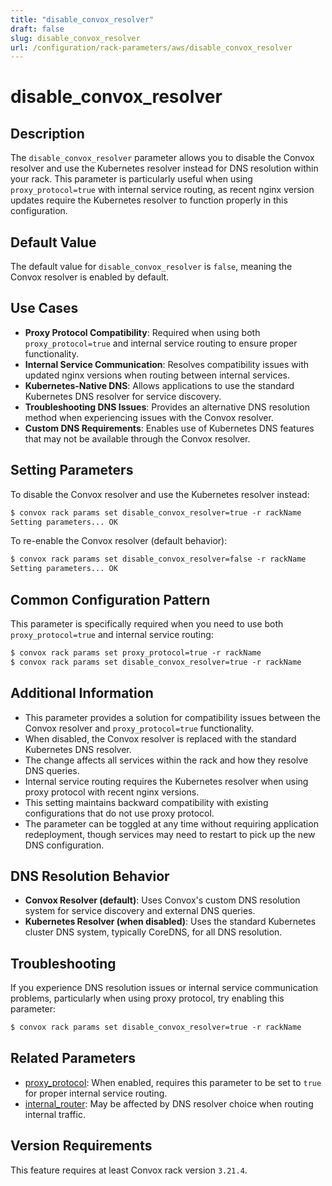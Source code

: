 ```yaml
---
title: "disable_convox_resolver"
draft: false
slug: disable_convox_resolver
url: /configuration/rack-parameters/aws/disable_convox_resolver
---
```


# disable_convox_resolver

## Description
The `disable_convox_resolver` parameter allows you to disable the Convox resolver and use the Kubernetes resolver instead for DNS resolution within your rack. This parameter is particularly useful when using `proxy_protocol=true` with internal service routing, as recent nginx version updates require the Kubernetes resolver to function properly in this configuration.

## Default Value
The default value for `disable_convox_resolver` is `false`, meaning the Convox resolver is enabled by default.

## Use Cases
- **Proxy Protocol Compatibility**: Required when using both `proxy_protocol=true` and internal service routing to ensure proper functionality.
- **Internal Service Communication**: Resolves compatibility issues with updated nginx versions when routing between internal services.
- **Kubernetes-Native DNS**: Allows applications to use the standard Kubernetes DNS resolver for service discovery.
- **Troubleshooting DNS Issues**: Provides an alternative DNS resolution method when experiencing issues with the Convox resolver.
- **Custom DNS Requirements**: Enables use of Kubernetes DNS features that may not be available through the Convox resolver.

## Setting Parameters
To disable the Convox resolver and use the Kubernetes resolver instead:
```html
$ convox rack params set disable_convox_resolver=true -r rackName
Setting parameters... OK
```

To re-enable the Convox resolver (default behavior):
```html
$ convox rack params set disable_convox_resolver=false -r rackName
Setting parameters... OK
```

## Common Configuration Pattern
This parameter is specifically required when you need to use both `proxy_protocol=true` and internal service routing:

```html
$ convox rack params set proxy_protocol=true -r rackName
$ convox rack params set disable_convox_resolver=true -r rackName
```

## Additional Information
- This parameter provides a solution for compatibility issues between the Convox resolver and `proxy_protocol=true` functionality.
- When disabled, the Convox resolver is replaced with the standard Kubernetes DNS resolver.
- The change affects all services within the rack and how they resolve DNS queries.
- Internal service routing requires the Kubernetes resolver when using proxy protocol with recent nginx versions.
- This setting maintains backward compatibility with existing configurations that do not use proxy protocol.
- The parameter can be toggled at any time without requiring application redeployment, though services may need to restart to pick up the new DNS configuration.

## DNS Resolution Behavior
- **Convox Resolver (default)**: Uses Convox's custom DNS resolution system for service discovery and external DNS queries.
- **Kubernetes Resolver (when disabled)**: Uses the standard Kubernetes cluster DNS system, typically CoreDNS, for all DNS resolution.

## Troubleshooting
If you experience DNS resolution issues or internal service communication problems, particularly when using proxy protocol, try enabling this parameter:

```html
$ convox rack params set disable_convox_resolver=true -r rackName
```

## Related Parameters
- [proxy_protocol](/configuration/rack-parameters/aws/proxy_protocol): When enabled, requires this parameter to be set to `true` for proper internal service routing.
- [internal_router](/configuration/rack-parameters/aws/internal_router): May be affected by DNS resolver choice when routing internal traffic.

## Version Requirements
This feature requires at least Convox rack version `3.21.4`.
